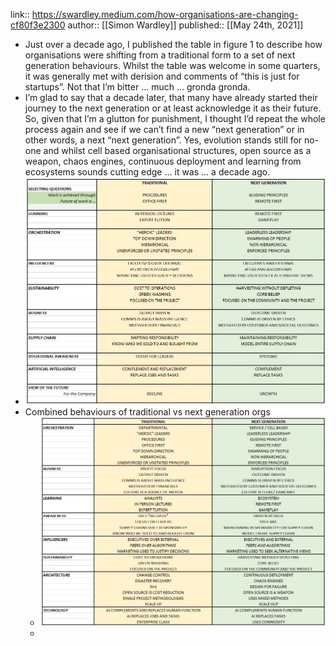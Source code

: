 link:: https://swardley.medium.com/how-organisations-are-changing-cf80f3e2300
author:: [[Simon Wardley]]
published:: [[May 24th, 2021]]

- Just over a decade ago, I published the table in figure 1 to describe how organisations were shifting from a traditional form to a set of next generation behaviours. Whilst the table was welcome in some quarters, it was generally met with derision and comments of “this is just for startups”. Not that I’m bitter … much … gronda gronda.
- I’m glad to say that a decade later, that many have already started their journey to the next generation or at least acknowledge it as their future. So, given that I’m a glutton for punishment, I thought I’d repeat the whole process again and see if we can’t find a new “next generation” or in other words, a next “next generation”. Yes, evolution stands still for no-one and whilst cell based organisational structures, open source as a weapon, chaos engines, continuous deployment and learning from ecosystems sounds cutting edge … it was … a decade ago.
- ![swardley-orgs-changing.jpeg](../assets/swardley-orgs-changing_1673575180505_0.jpeg)
- Combined behaviours of traditional vs next generation orgs
	- ![swardley-org-behaviours.jpeg](../assets/swardley-org-behaviours_1673575296656_0.jpeg)
	-